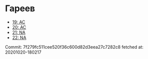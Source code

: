 # Гареев
- [19: AC](19.md)
- [20: AC](20.md)
- [21: NA](21.md)
- [22: NA](22.md)

Commit: 7f279fc511cee520f36c600d82d3eea27c7282c8
 fetched at: 20201020-180217

